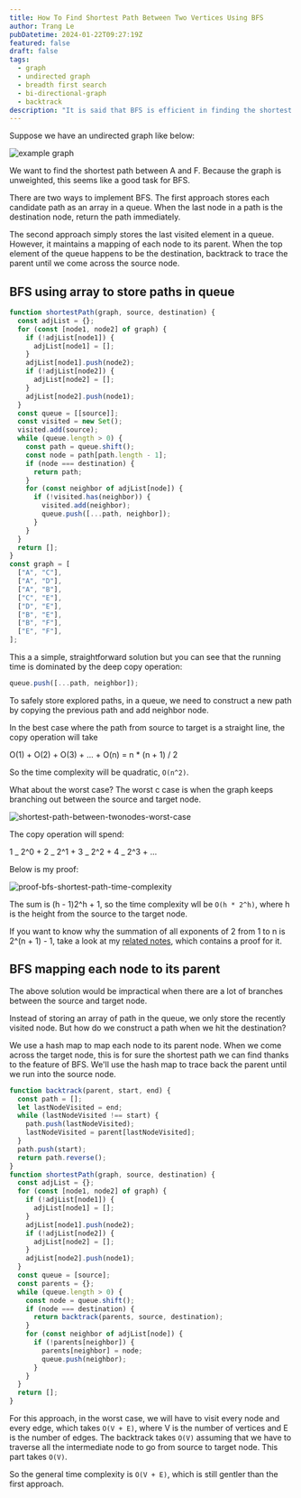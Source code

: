```yaml
---
title: How To Find Shortest Path Between Two Vertices Using BFS
author: Trang Le
pubDatetime: 2024-01-22T09:27:19Z
featured: false
draft: false
tags:
  - graph
  - undirected graph
  - breadth first search
  - bi-directional-graph
  - backtrack
description: "It is said that BFS is efficient in finding the shortest path between two vertices in a graph where all edges have equal and positive weights. Does it?"
---
```


Suppose we have an undirected graph like below:

![example graph](../../assets/example-graph-for-finding-shortest-path.png)

We want to find the shortest path between A and F. Because the graph is unweighted, this seems like a good task for BFS.

There are two ways to implement BFS. The first approach stores each candidate path as an array in a queue. When the last node in a path is the destination node, return the path immediately.

The second approach simply stores the last visited element in a queue. However, it maintains a mapping of each node to its parent. When the top element of the queue happens to be the destination, backtrack to trace the parent until we come across the source node.

## BFS using array to store paths in queue

```js
function shortestPath(graph, source, destination) {
  const adjList = {};
  for (const [node1, node2] of graph) {
    if (!adjList[node1]) {
      adjList[node1] = [];
    }
    adjList[node1].push(node2);
    if (!adjList[node2]) {
      adjList[node2] = [];
    }
    adjList[node2].push(node1);
  }
  const queue = [[source]];
  const visited = new Set();
  visited.add(source);
  while (queue.length > 0) {
    const path = queue.shift();
    const node = path[path.length - 1];
    if (node === destination) {
      return path;
    }
    for (const neighbor of adjList[node]) {
      if (!visited.has(neighbor)) {
        visited.add(neighbor);
        queue.push([...path, neighbor]);
      }
    }
  }
  return [];
}
const graph = [
  ["A", "C"],
  ["A", "D"],
  ["A", "B"],
  ["C", "E"],
  ["D", "E"],
  ["B", "E"],
  ["B", "F"],
  ["E", "F"],
];
```

This a a simple, straightforward solution but you can see that the running time is dominated by the deep copy operation:

```js
queue.push([...path, neighbor]);
```

To safely store explored paths, in a queue, we need to construct a new path by copying the previous path and add neighbor node.

In the best case where the path from source to target is a straight line, the copy operation will take

O(1) + O(2) + O(3) + ... + O(n) = n \* (n + 1) / 2

So the time complexity will be quadratic, `O(n^2)`.

What about the worst case? The worst c case is when the graph keeps branching out between the source and target node.

![shortest-path-between-twonodes-worst-case](../../assets/example-graph-for-finding-shortest-path-worst-case.png)

The copy operation will spend:

1 _ 2^0 + 2 _ 2^1 + 3 _ 2^2 + 4 _ 2^3 + ...

Below is my proof:

![proof-bfs-shortest-path-time-complexity](../../assets/proving-maximum-number-of-paths-from-start-to-end-node.png)

The sum is (h - 1)2^h + 1, so the time complexity wll be `O(h * 2^h)`, where h is the height from the source to the target node.

If you want to know why the summation of all exponents of 2 from 1 to n is 2^(n + 1) - 1, take a look at my [related notes](/posts/maximum-number-of-paths-between-source-and-target-vertex-on-directed-acyclic-graph), which contains a proof for it.

## BFS mapping each node to its parent

The above solution would be impractical when there are a lot of branches between the source and target node.

Instead of storing an array of path in the queue, we only store the recently visited node. But how do we construct a path when we hit the destination?

We use a hash map to map each node to its parent node. When we come across the target node, this is for sure the shortest path we can find thanks to the feature of BFS. We'll use the hash map to trace back the parent until we run into the source node.

```js
function backtrack(parent, start, end) {
  const path = [];
  let lastNodeVisited = end;
  while (lastNodeVisited !== start) {
    path.push(lastNodeVisited);
    lastNodeVisited = parent[lastNodeVisited];
  }
  path.push(start);
  return path.reverse();
}
function shortestPath(graph, source, destination) {
  const adjList = {};
  for (const [node1, node2] of graph) {
    if (!adjList[node1]) {
      adjList[node1] = [];
    }
    adjList[node1].push(node2);
    if (!adjList[node2]) {
      adjList[node2] = [];
    }
    adjList[node2].push(node1);
  }
  const queue = [source];
  const parents = {};
  while (queue.length > 0) {
    const node = queue.shift();
    if (node === destination) {
      return backtrack(parents, source, destination);
    }
    for (const neighbor of adjList[node]) {
      if (!parents[neighbor]) {
        parents[neighbor] = node;
        queue.push(neighbor);
      }
    }
  }
  return [];
}
```

For this approach, in the worst case, we will have to visit every node and every edge, which takes `O(V + E)`, where V is the number of vertices and E is the number of edges. The backtrack takes `O(V)` assuming that we have to traverse all the intermediate node to go from source to target node. This part takes `O(V)`.

So the general time complexity is `O(V + E)`, which is still gentler than the first approach.
